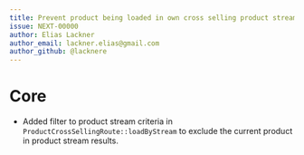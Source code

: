 ```yaml
---
title: Prevent product being loaded in own cross selling product streams
issue: NEXT-00000
author: Elias Lackner
author_email: lackner.elias@gmail.com
author_github: @lacknere
---
```

# Core
* Added filter to product stream criteria in `ProductCrossSellingRoute::loadByStream` to exclude the current product in product stream results.
